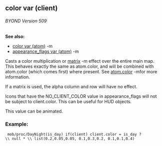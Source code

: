 ## color var (client) 
###### BYOND Version 509
**See also:**
*   [color var (atom)](/ref/atom/var/color.md) -m
*   [appearance_flags var (atom)](/ref/atom/var/appearance_flags.md) -m


Casts a color multiplication or
[matrix](/ref/%7Bnotes%7D/color-matrix.md) -m effect over the entire main map.
This behaves exactly the same as atom.color, and will be combined with
atom.color (which comes first) where present. See
[atom.color](/ref/atom/var/color.md) -mfor more information. 

If a
matrix is used, the alpha column and row will have no effect.


Icons that have the NO_CLIENT_COLOR value in appearance_flags
will not be subject to client.color. This can be useful for HUD objects.


This value can be animated.
### Example:

```
 mob/proc/DayNight(is_day) if(client) client.color = is_day ?
\\ null * \\ list(0.2,0.05,0.05, 0.1,0.3,0.2, 0.1,0.1,0.4) 
```
